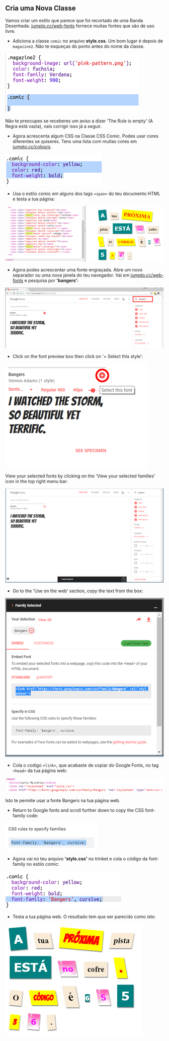 ## Cria uma Nova Classe

Vamos criar um estilo que parece que foi recortado de uma Banda Desenhada. <a href="http://jumpto.cc/web-fonts" target="_blank">jumpto.cc/web-fonts</a> fornece muitas fontes que são de uso livre.

+ Adiciona a classe `comic` no arquivo **style.css**. Um bom lugar é depois de `magazine2`. Não te esqueças do ponto antes do nome da classe. 

![captura de ecrã](images/letter-comic1.png)

Não te preocupes se receberes um aviso a dizer 'The Rule is empty' (A Regra está vazia), vais corrigir isso já a seguir.

+ Agora acrescenta algum CSS na Classe CSS Comic. Podes usar cores diferentes se quiseres. Tens uma lista com muitas cores em <a href="http://jumpto.cc/colours" target="_blank">jumpto.cc/colours</a>.

![captura de ecrã](images/letter-comic2.png)

+ Usa o estilo comic em alguns dos tags `<span>` do teu documento HTML e testa a tua página:

![captura de ecrã](images/letter-comic-output.png)

+ Agora podes acrescentar uma fonte engraçada. Abre um novo separador ou uma nova janela do teu navegador. Vai em <a href="http://jumpto.cc/web-fonts" target="_blank">jumpto.cc/web-fonts</a> e pesquisa por **'bangers'**:

![captura de ecrã](images/letter-gfonts-1-annotated.png)

+ Click on the font preview box then click on '+ Select this style':

![captura de ecrã](images/letter-gfonts-2-annotated.png)

View your selected fonts by clicking on the 'View your selected families' icon in the top right menu bar:

![captura de ecrã](images/letter-gfonts-3.png)

+ Go to the 'Use on the web' section, copy the text from the <link />
    box:

![captura de ecrã](images/letter-gfonts-4.png)

+ Cola o codigo `<link>`, que acabaste de copiar do Google Fonts, no tag `<head>` da tua página web:

![captura de ecrã](images/letter-fonts-head.png)

Isto te permite usar a fonte Bangers na tua página web.

+ Return to Google fonts and scroll further down to copy the CSS font-family code:

![captura de ecrã](images/letter-fonts-bangers.png)

+ Agora vai no teu arquivo **'style.css'** no trinket e cola o código da font-family no estilo comic:

![captura de ecrã](images/letter-fonts-comic.png)

+ Testa a tua página web. O resultado tem que ser parecido como isto: 

![captura de ecrã](images/letter-fonts-output.png)
